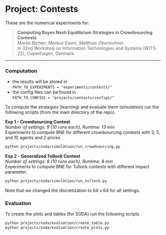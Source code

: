 # Project: Contests
These are the numerical experiments for:

>**Computing Bayes Nash Equilibrium Strategies in Crowdsourcing Contests**<br>
*Martin Bichler, Markus Ewert, Matthias Oberlechner.*<br>
In 32nd Workshop on Information Technologies and Systems (WITS-22), Copenhagen, Denmark.


---

### Computation
- the results will be stored in<br> `PATH_TO_EXPERIMENTS = "experiments/contests/"` 
- the config files can be found in<br> `PATH_TO_CONFIGS = "projects/contests/configs/"`

To compute the strategies (learning) and evaluate them (simulation) run the following scripts (from the main directory of the repo).

**Exp 1 - Crowdsourcing Contest**<br>
*Number of settings: 9 (10 runs each), Runtime: 13 min*  <br>
Experiments to compute BNE for different crowdsourcing contests with 3, 5, and 10 agents and 2 prices
```bash
python projects/soda/simulation/run_crowdsourcing.py
```

**Exp 2 - Generalized Tullock Contest**<br>
*Number of settings: 8 (10 runs each), Runtime: 8 min*  <br>
Experiments to compute BNE for Tullock contests with different impact parameter.
```bash
python projects/soda/simulation/run_tullock.py
```
Note that we changed the discretization to 64 x 64 for all settings.

### Evaluation
To create the plots and tables (for SODA) run the following scripts
```bash
python projects/soda/evaluation/create_table.py
python projects/soda/evaluation/create_plots.py
```